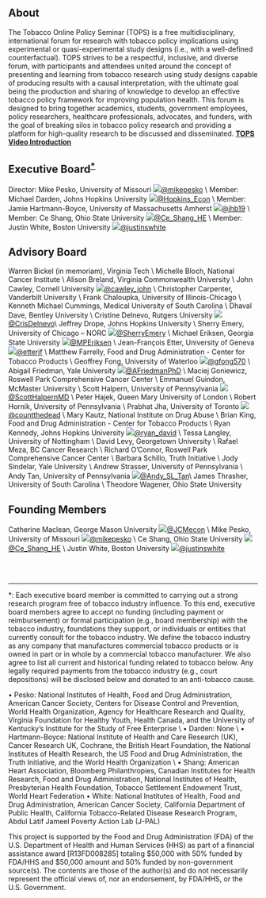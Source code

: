 ﻿## About

The Tobacco Online Policy Seminar (TOPS) is a free multidisciplinary, international forum for research with tobacco policy implications using experimental or quasi-experimental study designs (i.e., with a well-defined counterfactual). TOPS strives to be a respectful, inclusive, and diverse forum, with participants and attendees united around the concept of presenting and learning from tobacco research using study designs capable of producing results with a causal interpretation, with the ultimate goal being the production and sharing of knowledge to develop an effective tobacco policy framework for improving population health. This forum is designed to bring together academics, students, government employees, policy researchers, healthcare professionals, advocates,  and funders, with the goal of breaking silos in tobacco policy research and providing a platform for high-quality research to be discussed and disseminated.
[**TOPS Video Introduction**](https://youtu.be/EAtI1YA4ldU)

## Executive Board<sup>[*](#myfootnote1)</sup>
Director: Mike Pesko, University of Missouri <img src="https://img.icons8.com/fluent/20/000000/twitter.png"/>[@mikepesko](https://twitter.com/mikepesko) \\
Member: Michael Darden, Johns Hopkins University <img src="https://img.icons8.com/fluent/20/000000/twitter.png"/>[@Hopkins_Econ](https://twitter.com/Hopkins_Econ) \\
Member: Jamie Hartmann-Boyce, University of Massachusetts Amherst <img src="https://img.icons8.com/fluent/20/000000/twitter.png"/>[@jhb19](https://twitter.com/jhb19) \\
Member: Ce Shang, Ohio State University <img src="https://img.icons8.com/fluent/20/000000/twitter.png"/>[@Ce_Shang_HE](https://twitter.com/Ce_Shang_HE) \\
Member: Justin White, Boston University <img src="https://img.icons8.com/fluent/20/000000/twitter.png"/>[@justinswhite](https://twitter.com/justinswhite) 


## Advisory Board
Warren Bickel (in memoriam), Virginia Tech \\
Michelle Bloch, National Cancer Institute \\
Alison Breland, Virginia Commonwealth University \\
John Cawley, Cornell University <img src="https://img.icons8.com/fluent/20/000000/twitter.png"/>[@cawley_john](https://twitter.com/cawley_john) \\
Christopher Carpenter, Vanderbilt University \\
Frank Chaloupka, University of Illinois-Chicago \\
Kenneth Michael Cummings, Medical University of South Carolina \\
Dhaval Dave, Bentley University \\
Cristine Delnevo, Rutgers University <img src="https://img.icons8.com/fluent/20/000000/twitter.png"/>[@CrisDelnevo](https://twitter.com/CrisDelnevo)\\
Jeffrey Drope, Johns Hopkins University \\
Sherry Emery, University of Chicago – NORC <img src="https://img.icons8.com/fluent/20/000000/twitter.png"/>[@SherryEmery](https://twitter.com/SherryEmery) \\
Michael Eriksen, Georgia State University <img src="https://img.icons8.com/fluent/20/000000/twitter.png"/>[@MPEriksen](https://twitter.com/MPEriksen) \\
Jean-François Etter, University of Geneva  <img src="https://img.icons8.com/fluent/20/000000/twitter.png"/>[@etterjf](https://twitter.com/etterjf) \\
Matthew Farrelly, Food and Drug Administration - Center for Tobacco Products  \\
Geoffrey Fong, University of Waterloo <img src="https://img.icons8.com/fluent/20/000000/twitter.png"/>[@gfong570](https://twitter.com/gfong570) \\
Abigail Friedman, Yale University <img src="https://img.icons8.com/fluent/20/000000/twitter.png"/>[@AFriedmanPhD](https://twitter.com/AFriedmanPhD) \\
Maciej Goniewicz, Roswell Park Comprehensive Cancer Center \\
Emmanuel Guindon, McMaster University \\
Scott Halpern, University of Pennsylvania <img src="https://img.icons8.com/fluent/20/000000/twitter.png"/>[@ScottHalpernMD](https://twitter.com/ScottHalpernMD) \\
Peter Hajek, Queen Mary University of London \\
Robert Hornik, University of Pennsylvania \\
Prabhat Jha, University of Toronto <img src="https://img.icons8.com/fluent/20/000000/twitter.png"/>[@countthedead](https://twitter.com/countthedead) \\
Mary Kautz, National Institute on Drug Abuse \\
Brian King, Food and Drug Administration - Center for Tobacco Products \\
Ryan Kennedy, Johns Hopkins University <img src="https://img.icons8.com/fluent/20/000000/twitter.png"/>[@ryan_david](https://twitter.com/ryan_david) \\
Tessa Langley, University of Nottingham \\
David Levy, Georgetown University \\
Rafael Meza, BC Cancer Research \\
Richard O’Connor, Roswell Park Comprehensive Cancer Center \\
Barbara Schillo, Truth Initiative \\
Jody Sindelar, Yale University \\
Andrew Strasser, University of Pennsylvania \\
Andy Tan, University of Pennsylvania <img src="https://img.icons8.com/fluent/20/000000/twitter.png"/>[@Andy_SL_Tan](https://twitter.com/Andy_SL_Tan)\\
James Thrasher, University of South Carolina \\
Theodore Wagener, Ohio State University 

## Founding Members
Catherine Maclean, George Mason University <img src="https://img.icons8.com/fluent/20/000000/twitter.png"/>[@JCMecon](https://twitter.com/JCMecon) \\
Mike Pesko, University of Missouri <img src="https://img.icons8.com/fluent/20/000000/twitter.png"/>[@mikepesko](https://twitter.com/mikepesko) \\
Ce Shang, Ohio State University <img src="https://img.icons8.com/fluent/20/000000/twitter.png"/>[@Ce_Shang_HE](https://twitter.com/Ce_Shang_HE) \\
Justin White, Boston University <img src="https://img.icons8.com/fluent/20/000000/twitter.png"/>[@justinswhite](https://twitter.com/justinswhite) 

<br><br>


***
<a name="myfootnote1">*</a>: Each executive board member is committed to carrying out a strong research program free of tobacco industry influence. To this end, executive board members agree to accept no funding (including payment or reimbursement) or formal participation (e.g., board membership) with the tobacco industry, foundations they support, or individuals or entities that currently consult for the tobacco industry. We define the tobacco industry as any company that manufactures commercial tobacco products or is owned in part or in whole by a commercial tobacco manufacturer. We also agree to list all current and historical funding related to tobacco below. Any legally required payments from the tobacco industry (e.g., court depositions) will be disclosed below and donated to an anti-tobacco cause.

•	Pesko: National Institutes of Health, Food and Drug Administration, American Cancer Society, Centers for Disease Control and Prevention, World Health Organization, Agency for Healthcare Research and Quality, Virginia Foundation for Healthy Youth, Health Canada, and the University of Kentucky’s Institute for the Study of Free Enterprise \\
•	Darden: None \\
•	Hartmann-Boyce: National Institute of Health and Care Research (UK), Cancer Research UK, Cochrane, the British Heart Foundation, the National Institutes of Health Research, the US Food and Drug Administration, the Truth Initiative, and the World Health Organization \\
•	Shang: American Heart Association, Bloomberg Philanthropies, Canadian Institutes for Health Research, Food and Drug Administration, National Institutes of Health, Presbyterian Health Foundation, Tobacco Settlement Endowment Trust, World Heart Federation 
•   White: National Institutes of Health, Food and Drug Administration, American Cancer Society, California Department of Public Health, California Tobacco-Related Disease Research Program, Abdul Latif Jameel Poverty Action Lab (J-PAL)


This project is supported by the Food and Drug Administration (FDA) of the U.S. Department of Health and Human Services (HHS) as part of a financial assistance award  [R13FD008285] totaling $50,000 with 50% funded by FDA/HHS and $50,000 amount and 50% funded by non-government source(s). The contents are those of the author(s) and do not necessarily represent the official views of, nor an endorsement, by FDA/HHS, or the U.S. Government.




<!-- <img src="https://img.icons8.com/fluent/22/000000/twitter.png"/> -->

